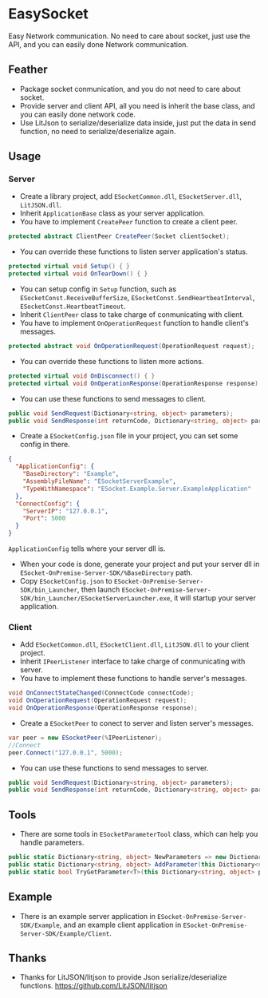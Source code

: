 # EasySocket
Easy Network communication. No need to care about socket, just use the API, and you can easily done Network communication.

## Feather
* Package socket conmunication, and you do not need to care about socket.
* Provide server and client API, all you need is inherit the base class, and you can easily done network code.
* Use LitJson to serialize/deserialize data inside, just put the data in send function, no need to serialize/deserialize again.

## Usage
### Server
* Create a library project, add `ESocketCommon.dll`, `ESocketServer.dll`, `LitJSON.dll`.
* Inherit `ApplicationBase` class as your server application.
* You have to implement `CreatePeer` function to create a client peer.
```c#
protected abstract ClientPeer CreatePeer(Socket clientSocket);
```
* You can override these functions to listen server application's status.
```c#
protected virtual void Setup() { }
protected virtual void OnTearDown() { }
```
* You can setup config in `Setup` function, such as `ESocketConst.ReceiveBufferSize`, `ESocketConst.SendHeartbeatInterval`, `ESocketConst.HeartbeatTimeout`.
* Inherit `ClientPeer` class to take charge of conmunicating with client.
* You have to implement `OnOperationRequest` function to handle client's messages.
```c#
protected abstract void OnOperationRequest(OperationRequest request);
```
* You can override these functions to listen more actions.
```c#
protected virtual void OnDisconnect() { }
protected virtual void OnOperationResponse(OperationResponse response) { }
```
* You can use these functions to send messages to client.
```c#
public void SendRequest(Dictionary<string, object> parameters);
public void SendResponse(int returnCode, Dictionary<string, object> parameters);
```
* Create a `ESocketConfig.json` file in your project, you can set some config in there.
```json
{
  "ApplicationConfig": {
    "BaseDirectory": "Example",
    "AssemblyFileName": "ESocketServerExample",
    "TypeWithNamespace": "ESocket.Example.Server.ExampleApplication"
  },
  "ConnectConfig": {
    "ServerIP": "127.0.0.1",
    "Port": 5000
  }
}
```
`ApplicationConfig` tells where your server dll is.
* When your code is done, generate your project and put your server dll in `ESocket-OnPremise-Server-SDK/%BaseDirectory` path.
* Copy `ESocketConfig.json` to `ESocket-OnPremise-Server-SDK/bin_Launcher`, then launch `ESocket-OnPremise-Server-SDK/bin_Launcher/ESocketServerLauncher.exe`, it will startup your server application.
### Client
* Add `ESocketCommon.dll`, `ESocketClient.dll`, `LitJSON.dll` to your client project.
* Inherit `IPeerListener` interface to take charge of conmunicating with server.
* You have to implement these functions to handle server's messages.
```c#
void OnConnectStateChanged(ConnectCode connectCode);
void OnOperationRequest(OperationRequest request);
void OnOperationResponse(OperationResponse response);
```
* Create a `ESocketPeer` to conect to server and listen server's messages.
```c#
var peer = new ESocketPeer(%IPeerListener);
//Connect
peer.Connect("127.0.0.1", 5000);
```
* You can use these functions to send messages to server.
```c#
public void SendRequest(Dictionary<string, object> parameters);
public void SendResponse(int returnCode, Dictionary<string, object> parameters);
```
## Tools
* There are some tools in `ESocketParameterTool` class, which can help you handle parameters.
```c#
public static Dictionary<string, object> NewParameters => new Dictionary<string, object>();
public static Dictionary<string, object> AddParameter(this Dictionary<string, object> parameters, string key, object value);
public static bool TryGetParameter<T>(this Dictionary<string, object> parameters, string key, out T parameter);
```
## Example
* There is an example server application in `ESocket-OnPremise-Server-SDK/Example`, and an example client application in `ESocket-OnPremise-Server-SDK/Example/Client`.
## Thanks
* Thanks for LitJSON/litjson to provide Json serialize/deserialize functions. https://github.com/LitJSON/litjson
